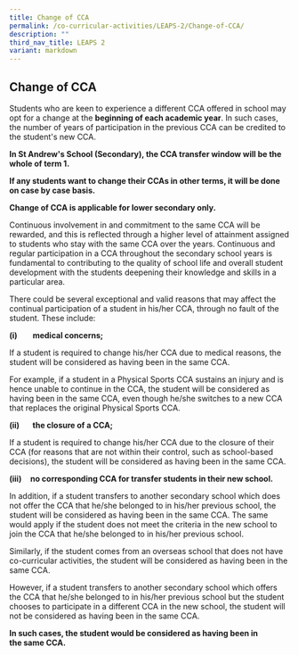 ```yaml
---
title: Change of CCA
permalink: /co-curricular-activities/LEAPS-2/Change-of-CCA/
description: ""
third_nav_title: LEAPS 2
variant: markdown
---
```

## Change of CCA

Students who are keen to experience a different CCA offered in school may opt for a change at the **beginning of each academic year**. In such cases, the number of years of participation in the previous CCA can be credited to the student's new CCA. 

**In St Andrew's School (Secondary), the CCA transfer window will be the whole of term 1.**

**If any students want to change their CCAs in other terms, it will be done on case by case basis.**

**Change of CCA is applicable for lower secondary only.**

Continuous involvement in and commitment to the same CCA will be rewarded, and this is reflected through a higher level of attainment assigned to students who stay with the same CCA over the years. Continuous and regular participation in a CCA throughout the secondary school years is fundamental to contributing to the quality of school life and overall student development with the students deepening their knowledge and skills in a particular area. 

There could be several exceptional and valid reasons that may affect the continual participation of a student in his/her CCA, through no fault of the student. These include:

**(i)**       **medical concerns;**

If a student is required to change his/her CCA due to medical reasons, the student will be considered as having been in the same CCA. 

For example, if a student in a Physical Sports CCA sustains an injury and is hence unable to continue in the CCA, the student will be considered as having been in the same CCA, even though he/she switches to a new CCA that replaces the original Physical Sports CCA. 

**(ii)**      **the closure of a CCA;**

If a student is required to change his/her CCA due to the closure of their CCA (for reasons that are not within their control, such as school-based decisions), the student will be considered as having been in the same CCA. 

**(iii)**    **no corresponding CCA for transfer students in their new school.**

In addition, if a student transfers to another secondary school which does not offer the CCA that he/she belonged to in his/her previous school, the student will be considered as having been in the same CCA. The same would apply if the student does not meet the criteria in the new school to join the CCA that he/she belonged to in his/her previous school. 

Similarly, if the student comes from an overseas school that does not have co-curricular activities, the student will be considered as having been in the same CCA.   

However, if a student transfers to another secondary school which offers the CCA that he/she belonged to in his/her previous school but the student chooses to participate in a different CCA in the new school, the student will not be considered as having been in the same CCA.  

**In such cases, the student would be considered as having been in the same CCA.**